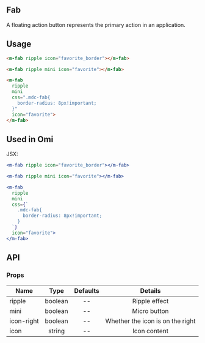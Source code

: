 ## Fab 

A floating action button represents the primary action in an application.

## Usage

```html
<m-fab ripple icon="favorite_border"></m-fab>

<m-fab ripple mini icon="favorite"></m-fab>

<m-fab
  ripple
  mini
  css=".mdc-fab{
    border-radius: 8px!important;
  }"
  icon="favorite">
</m-fab>
```

## Used in Omi

JSX:

```jsx
<m-fab ripple icon="favorite_border"></m-fab>

<m-fab ripple mini icon="favorite"></m-fab>

<m-fab
  ripple
  mini
  css={`
    .mdc-fab{
      border-radius: 8px!important;
    }
  `}
  icon="favorite">
</m-fab>
```

## API

### Props

|  **Name**  | **Type**        | **Defaults**  | **Details**  |
| ------------- |:-------------:|:-----:|:-------------:|
| ripple | boolean | -- | Ripple effect |
| mini | boolean | -- | Micro button |
| icon-right | boolean | -- | Whether the icon is on the right |
| icon | string | -- | Icon content |
